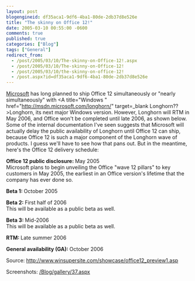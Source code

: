 ```yaml
---
layout: post
blogengineid: df35aca1-9df6-4ba1-80de-2db37d8e526e
title: "The skinny on Office 12!"
date: 2005-03-10 00:55:00 -0600
comments: true
published: true
categories: ["Blog"]
tags: ["General"]
redirect_from: 
  - /post/2005/03/10/The-skinny-on-Office-12!.aspx
  - /post/2005/03/10/The-skinny-on-Office-12!
  - /post/2005/03/10/the-skinny-on-office-12!
  - /post.aspx?id=df35aca1-9df6-4ba1-80de-2db37d8e526e
---
```


<A title=Microsoft href="http://Microsoft.com" target=_blank>Microsoft</A> has long planned to ship Office 12 simultaneously or "nearly simultaneously" with <A title="Windows " href="http://msdn.microsoft.com/longhorn/" target=_blank Longhorn??>Longhorn</A>, its next major Windows version. However, Longhorn will RTM in May 2006, and Office won't be completed until late 2006, as shown below. Some of the internal documentation I've seen suggests that Microsoft will actually delay the public availability of Longhorn until Office 12 can ship, because Office 12 is such a major component of the Longhorn wave of products. I guess we'll have to see how that pans out. But in the meantime, here's the Office 12 delivery schedule:

<B>Office 12 public disclosure: </B>May 2005 <BR>Microsoft plans to begin unveiling the Office "wave 12 pillars" to key customers in May 2005, the earliest in an Office version's lifetime that the company has ever done so.

<B>Beta 1: </B>October 2005

<B>Beta 2: </B>First half of 2006 <BR>This will be available as a public beta as well.

<B>Beta 3: </B>Mid-2006 <BR>This will be available as a public beta as well.

<B>RTM: </B>Late summer 2006

<B>General availability (GA): </B>October 2006

Source: <A href="http://www.winsupersite.com/showcase/office12_preview1.asp">http://www.winsupersite.com/showcase/office12_preview1.asp</A>

Screenshots: <A href="/Blog/gallery/37.aspx">/Blog/gallery/37.aspx</A>

